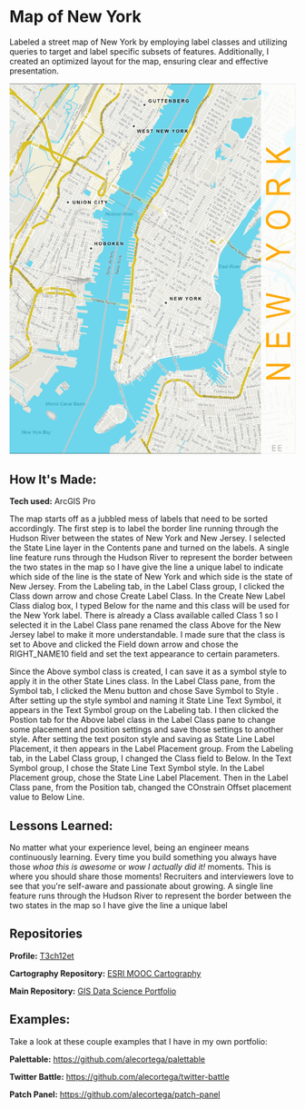 # Map of New York
Labeled a street map of New York by employing label classes and utilizing queries to target and label specific subsets of features. Additionally, I created an optimized layout for the map, ensuring clear and effective presentation.

<img src="./New York.jpg" img alt = "New York Map"/>

## How It's Made:

**Tech used:** ArcGIS Pro

The map starts off as a jubbled mess of labels that need to be sorted accordingly. The first step is to label the border line running through the Hudson River between the states of New York and New Jersey. I selected the State Line layer in the Contents pane and turned on the labels. A single line feature runs through the Hudson River to represent the border between the two states in the map so I have give the line a unique label to indicate which side of the line is the state of New York and which side is the state of New Jersey. From the Labeling tab, in the Label Class group, I clicked the Class down arrow and chose Create Label Class. In the Create New Label Class dialog box, I typed Below for the name and this class will be used for the New York label. There is already a Class available called Class 1 so I selected it in the Label Class pane renamed the class Above for the New Jersey label to make it more understandable. I made sure that the class is set to Above and clicked the Field down arrow and chose the RIGHT_NAME10 field and set the text appearance to certain parameters.

Since the Above symbol class is created, I can save it as a symbol style to apply it in the other State Lines class. In the Label Class pane, from the Symbol tab, I clicked the Menu button and chose Save Symbol to Style . After setting up the style symbol and naming it State Line Text Symbol, it appears in the Text Symbol group on the Labeling tab. I then clicked the Postion tab for the Above label class in the Label Class pane to change some placement and position settings and save those settings to another style. After setting the text positon style and saving as State Line Label Placement, it then appears in the Label Placement group. From the Labeling tab, in the Label Class group, I changed the Class field to Below. In the Text Symbol group, I chose the State Line Text Symbol style. In the Label Placement group, chose the State Line Label Placement. Then in the Label Class pane, from the Position tab, changed the COnstrain Offset placement value to Below Line.

## Lessons Learned:

No matter what your experience level, being an engineer means continuously learning. Every time you build something you always have those *whoa this is awesome* or *wow I actually did it!* moments. This is where you should share those moments! Recruiters and interviewers love to see that you're self-aware and passionate about growing. A single line feature runs through the Hudson River to represent the border between the two states in the map so I have give the line a unique label

## Repositories
**Profile:** [T3ch12et](https://github.com/T3ch12et)

**Cartography Repository:** [ESRI MOOC Cartography](https://github.com/T3ch12et/GIS-Data-Science-Portfolio/tree/main/ESRI-MOOC-Cartography)

**Main Repository:** [GIS Data Science Portfolio](https://github.com/T3ch12et/GIS-Data-Science-Portfolio)

## Examples:
Take a look at these couple examples that I have in my own portfolio:

**Palettable:** https://github.com/alecortega/palettable

**Twitter Battle:** https://github.com/alecortega/twitter-battle

**Patch Panel:** https://github.com/alecortega/patch-panel
